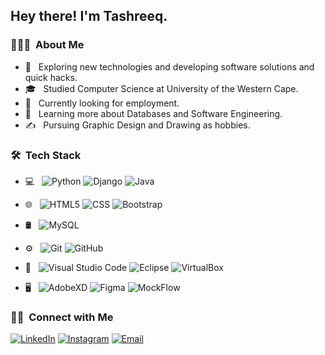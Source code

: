 

<h2> Hey there! I'm Tashreeq.</h2>

<h3> 👨🏻‍💻 &nbsp;About Me </h3>

- 🤔 &nbsp; Exploring new technologies and developing software solutions and quick hacks.
- 🎓 &nbsp; Studied Computer Science at University of the Western Cape.
- 💼 &nbsp; Currently looking for employment.
- 🌱 &nbsp; Learning more about Databases and Software Engineering.
- ✍️ &nbsp; Pursuing Graphic Design and Drawing as hobbies.

<h3> 🛠 &nbsp;Tech Stack</h3>

- 💻 &nbsp;
  ![Python](https://img.shields.io/badge/-Python-333333?style=flat&logo=python)
  ![Django](https://img.shields.io/badge/-Django-333333?style=flat&logo=Django&logoColor=00599C)
  ![Java](https://img.shields.io/badge/-Java-333333?style=flat&logo=Java&logoColor=007396)


- 🌐 &nbsp;
  ![HTML5](https://img.shields.io/badge/-HTML5-333333?style=flat&logo=HTML5)
  ![CSS](https://img.shields.io/badge/-CSS-333333?style=flat&logo=CSS3&logoColor=1572B6)
  ![Bootstrap](https://img.shields.io/badge/-Bootstrap-333333?style=flat&logo=bootstrap&logoColor=563D7C)
  
- 🛢 &nbsp;
  ![MySQL](https://img.shields.io/badge/-MySQL-333333?style=flat&logo=mysql)
- ⚙️ &nbsp;
  ![Git](https://img.shields.io/badge/-Git-333333?style=flat&logo=git)
  ![GitHub](https://img.shields.io/badge/-GitHub-333333?style=flat&logo=github)

- 🔧 &nbsp;
  ![Visual Studio Code](https://img.shields.io/badge/-Visual%20Studio%20Code-333333?style=flat&logo=visual-studio-code&logoColor=007ACC)
  ![Eclipse](https://img.shields.io/badge/-Eclipse-333333?style=flat&logo=eclipse-ide&logoColor=2C2255)
  ![VirtualBox](https://img.shields.io/badge/-VirtualBox-333333?style=flat&logo=virtualbox&logoColor=2C2255)
  
- 🖥 &nbsp;
  ![AdobeXD](https://img.shields.io/badge/-AdobeXD-333333?style=flat&logo=adobe-XD)
  ![Figma](https://img.shields.io/badge/-Figma-333333?style=flat&logo=figma)
  ![MockFlow](https://img.shields.io/badge/-MockFlow-333333?style=flat&logo=mockflow)


<h3> 🤝🏻 &nbsp;Connect with Me </h3>

<p align="center">

<a href="https://www.linkedin.com/in/tashreeqwaggie/"><img alt="LinkedIn" src="https://img.shields.io/badge/LinkedIn-tashreeqwaggie-blue?style=flat-square&logo=linkedin"></a>
<a href="https://www.instagram.com/cloudmoon/"><img alt="Instagram" src="https://img.shields.io/badge/Instagram-cloudmoon-blue?style=flat-square&logo=instagram"></a>
<a href="mailto:TashreeqWaggiie@gmail.com"><img alt="Email" src="https://img.shields.io/badge/Email-TashreeqWaggiie@gmail.com-blue?style=flat-square&logo=gmail"></a>
</p>
